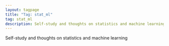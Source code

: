 ```yaml
---
layout: tagpage
title: "Tag: stat_ml"
tag: stat_ml
description: Self-study and thoughts on statistics and machine learning
---
```

Self-study and thoughts on statistics and machine learning
